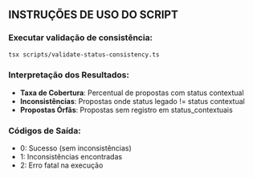 ## INSTRUÇÕES DE USO DO SCRIPT ##

### Executar validação de consistência:
```bash
tsx scripts/validate-status-consistency.ts
```

### Interpretação dos Resultados:
- **Taxa de Cobertura**: Percentual de propostas com status contextual
- **Inconsistências**: Propostas onde status legado != status contextual
- **Propostas Órfãs**: Propostas sem registro em status_contextuais

### Códigos de Saída:
- 0: Sucesso (sem inconsistências)
- 1: Inconsistências encontradas
- 2: Erro fatal na execução
